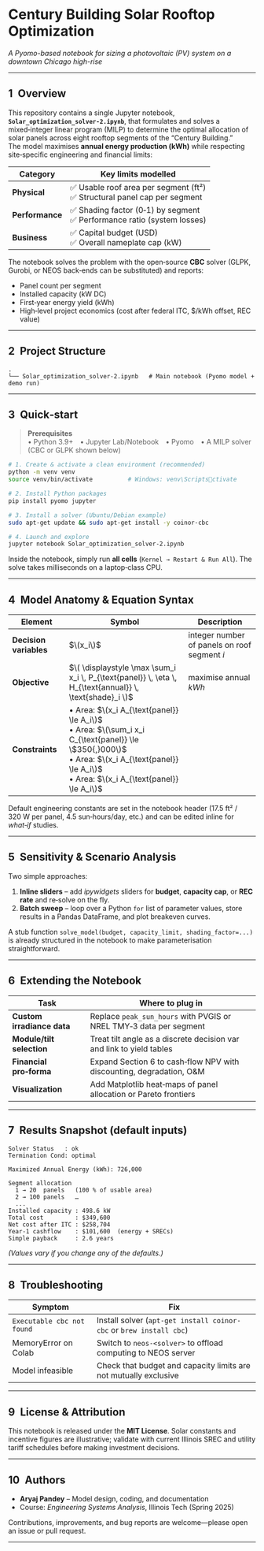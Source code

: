 # Century Building Solar Rooftop Optimization  
*A Pyomo-based notebook for sizing a photovoltaic (PV) system on a downtown Chicago high-rise*

---

## 1 Overview  
This repository contains a single Jupyter notebook, **`Solar_optimization_solver-2.ipynb`**, that formulates and solves a mixed‑integer linear program (MILP) to determine the optimal allocation of solar panels across eight rooftop segments of the “Century Building.”  
The model maximises **annual energy production (kWh)** while respecting site‑specific engineering and financial limits:

| Category | Key limits modelled |
|----------|--------------------|
| **Physical** | ✅ Usable roof area per segment (ft²) <br> ✅ Structural panel cap per segment |
| **Performance** | ✅ Shading factor (0‑1) by segment <br> ✅ Performance ratio (system losses) |
| **Business** | ✅ Capital budget (USD) <br> ✅ Overall nameplate cap (kW) |

The notebook solves the problem with the open‑source **CBC** solver (GLPK, Gurobi, or NEOS back‑ends can be substituted) and reports:

* Panel count per segment  
* Installed capacity (kW DC)  
* First‑year energy yield (kWh)  
* High‑level project economics (cost after federal ITC, $/kWh offset, REC value)

---

## 2 Project Structure  

```
.
└── Solar_optimization_solver-2.ipynb   # Main notebook (Pyomo model + demo run)
```

---

## 3 Quick‑start

> **Prerequisites**  
> • Python 3.9+ • Jupyter Lab/Notebook • Pyomo • A MILP solver (CBC or GLPK shown below)

```bash
# 1. Create & activate a clean environment (recommended)
python -m venv venv
source venv/bin/activate          # Windows: venv\Scriptsctivate

# 2. Install Python packages
pip install pyomo jupyter

# 3. Install a solver (Ubuntu/Debian example)
sudo apt-get update && sudo apt-get install -y coinor-cbc

# 4. Launch and explore
jupyter notebook Solar_optimization_solver-2.ipynb
```

Inside the notebook, simply run **all cells** (`Kernel → Restart & Run All`). The solve takes milliseconds on a laptop‑class CPU.

---

## 4 Model Anatomy & Equation Syntax  

| Element | Symbol | Description |
|---------|--------|-------------|
| **Decision variables** | $\(x_i\)$ | integer number of panels on roof segment *i* |
| **Objective** | $\( \displaystyle \max \sum_i x_i \, P_{\text{panel}} \, \eta \, H_{\text{annual}} \, \text{shade}_i \)$ | maximise annual $kWh$ |
| **Constraints** | • Area: $\(x_i A_{\text{panel}} \le A_i\)$ <br>• Area: $\(\sum_i x_i C_{\text{panel}} \le \$350{,}000\)$ <br>• Area: $\(x_i A_{\text{panel}} \le A_i\)$ <br>• Area: $\(x_i A_{\text{panel}} \le A_i\)$ <br> ||




Default engineering constants are set in the notebook header (17.5 ft² / 320 W per panel, 4.5 sun‑hours/day, etc.) and can be edited inline for *what‑if* studies.

---

## 5 Sensitivity & Scenario Analysis  

Two simple approaches:

1. **Inline sliders** – add *ipywidgets* sliders for **budget**, **capacity cap**, or **REC rate** and re‑solve on the fly.  
2. **Batch sweep** – loop over a Python `for` list of parameter values, store results in a Pandas DataFrame, and plot breakeven curves.

A stub function `solve_model(budget, capacity_limit, shading_factor=...)` is already structured in the notebook to make parameterisation straightforward.

---

## 6 Extending the Notebook  

| Task | Where to plug in |
|------|------------------|
| **Custom irradiance data** | Replace `peak_sun_hours` with PVGIS or NREL TMY‑3 data per segment |
| **Module/tilt selection** | Treat tilt angle as a discrete decision var and link to yield tables |
| **Financial pro‑forma** | Expand Section 6 to cash‑flow NPV with discounting, degradation, O&M |
| **Visualization** | Add Matplotlib heat‑maps of panel allocation or Pareto frontiers |

---

## 7 Results Snapshot (default inputs)

```
Solver Status   : ok
Termination Cond: optimal

Maximized Annual Energy (kWh): 726,000

Segment allocation
  1 → 20  panels   (100 % of usable area)
  2 → 100 panels   …
  ...
Installed capacity : 498.6 kW
Total cost         : $349,600
Net cost after ITC : $258,704
Year‑1 cashflow    : $101,600  (energy + SRECs)
Simple payback     : 2.6 years
```

*(Values vary if you change any of the defaults.)*

---

## 8 Troubleshooting  

| Symptom | Fix |
|---------|-----|
| `Executable cbc not found` | Install solver (`apt-get install coinor-cbc` or `brew install cbc`) |
| MemoryError on Colab | Switch to `neos-<solver>` to offload computing to NEOS server |
| Model infeasible | Check that budget and capacity limits are not mutually exclusive |

---

## 9 License & Attribution  

This notebook is released under the **MIT License**. Solar constants and incentive figures are illustrative; validate with current Illinois SREC and utility tariff schedules before making investment decisions.

---

## 10 Authors  

- **Aryaj Pandey** – Model design, coding, and documentation  
- Course: *Engineering Systems Analysis*, Illinois Tech (Spring 2025)

Contributions, improvements, and bug reports are welcome—please open an issue or pull request.

---


